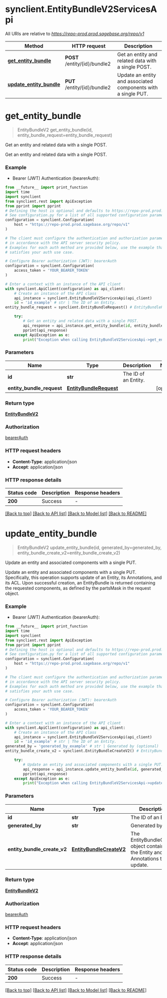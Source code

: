 # synclient.EntityBundleV2ServicesApi

All URIs are relative to *https://repo-prod.prod.sagebase.org/repo/v1*

Method | HTTP request | Description
------------- | ------------- | -------------
[**get_entity_bundle**](EntityBundleV2ServicesApi.md#get_entity_bundle) | **POST** /entity/{id}/bundle2 | Get an entity and related data with a single POST.
[**update_entity_bundle**](EntityBundleV2ServicesApi.md#update_entity_bundle) | **PUT** /entity/{id}/bundle2 | Update an entity and associated components with a single PUT.


# **get_entity_bundle**
> EntityBundleV2 get_entity_bundle(id, entity_bundle_request=entity_bundle_request)

Get an entity and related data with a single POST.

Get an entity and related data with a single POST.

### Example

* Bearer (JWT) Authentication (bearerAuth):
```python
from __future__ import print_function
import time
import synclient
from synclient.rest import ApiException
from pprint import pprint
# Defining the host is optional and defaults to https://repo-prod.prod.sagebase.org/repo/v1
# See configuration.py for a list of all supported configuration parameters.
configuration = synclient.Configuration(
    host = "https://repo-prod.prod.sagebase.org/repo/v1"
)

# The client must configure the authentication and authorization parameters
# in accordance with the API server security policy.
# Examples for each auth method are provided below, use the example that
# satisfies your auth use case.

# Configure Bearer authorization (JWT): bearerAuth
configuration = synclient.Configuration(
    access_token = 'YOUR_BEARER_TOKEN'
)

# Enter a context with an instance of the API client
with synclient.ApiClient(configuration) as api_client:
    # Create an instance of the API class
    api_instance = synclient.EntityBundleV2ServicesApi(api_client)
    id = 'id_example' # str | The ID of an Entity.
entity_bundle_request = synclient.EntityBundleRequest() # EntityBundleRequest |  (optional)

    try:
        # Get an entity and related data with a single POST.
        api_response = api_instance.get_entity_bundle(id, entity_bundle_request=entity_bundle_request)
        pprint(api_response)
    except ApiException as e:
        print("Exception when calling EntityBundleV2ServicesApi->get_entity_bundle: %s\n" % e)
```

### Parameters

Name | Type | Description  | Notes
------------- | ------------- | ------------- | -------------
 **id** | **str**| The ID of an Entity. | 
 **entity_bundle_request** | [**EntityBundleRequest**](EntityBundleRequest.md)|  | [optional] 

### Return type

[**EntityBundleV2**](EntityBundleV2.md)

### Authorization

[bearerAuth](../README.md#bearerAuth)

### HTTP request headers

 - **Content-Type**: application/json
 - **Accept**: application/json

### HTTP response details
| Status code | Description | Response headers |
|-------------|-------------|------------------|
**200** | Success |  -  |

[[Back to top]](#) [[Back to API list]](../README.md#documentation-for-api-endpoints) [[Back to Model list]](../README.md#documentation-for-models) [[Back to README]](../README.md)

# **update_entity_bundle**
> EntityBundleV2 update_entity_bundle(id, generated_by=generated_by, entity_bundle_create_v2=entity_bundle_create_v2)

Update an entity and associated components with a single PUT.

Update an entity and associated components with a single PUT. Specifically, this operation supports update of an Entity, its Annotations, and its ACL. Upon successful creation, an EntityBundle is returned containing the requested components, as defined by the partsMask in the request object. 

### Example

* Bearer (JWT) Authentication (bearerAuth):
```python
from __future__ import print_function
import time
import synclient
from synclient.rest import ApiException
from pprint import pprint
# Defining the host is optional and defaults to https://repo-prod.prod.sagebase.org/repo/v1
# See configuration.py for a list of all supported configuration parameters.
configuration = synclient.Configuration(
    host = "https://repo-prod.prod.sagebase.org/repo/v1"
)

# The client must configure the authentication and authorization parameters
# in accordance with the API server security policy.
# Examples for each auth method are provided below, use the example that
# satisfies your auth use case.

# Configure Bearer authorization (JWT): bearerAuth
configuration = synclient.Configuration(
    access_token = 'YOUR_BEARER_TOKEN'
)

# Enter a context with an instance of the API client
with synclient.ApiClient(configuration) as api_client:
    # Create an instance of the API class
    api_instance = synclient.EntityBundleV2ServicesApi(api_client)
    id = 'id_example' # str | The ID of an Entity.
generated_by = 'generated_by_example' # str | Generated by (optional)
entity_bundle_create_v2 = synclient.EntityBundleCreateV2() # EntityBundleCreateV2 | The EntityBundleCreate object containing the Entity and Annotations to update.  (optional)

    try:
        # Update an entity and associated components with a single PUT.
        api_response = api_instance.update_entity_bundle(id, generated_by=generated_by, entity_bundle_create_v2=entity_bundle_create_v2)
        pprint(api_response)
    except ApiException as e:
        print("Exception when calling EntityBundleV2ServicesApi->update_entity_bundle: %s\n" % e)
```

### Parameters

Name | Type | Description  | Notes
------------- | ------------- | ------------- | -------------
 **id** | **str**| The ID of an Entity. | 
 **generated_by** | **str**| Generated by | [optional] 
 **entity_bundle_create_v2** | [**EntityBundleCreateV2**](EntityBundleCreateV2.md)| The EntityBundleCreate object containing the Entity and Annotations to update.  | [optional] 

### Return type

[**EntityBundleV2**](EntityBundleV2.md)

### Authorization

[bearerAuth](../README.md#bearerAuth)

### HTTP request headers

 - **Content-Type**: application/json
 - **Accept**: application/json

### HTTP response details
| Status code | Description | Response headers |
|-------------|-------------|------------------|
**200** | Success |  -  |

[[Back to top]](#) [[Back to API list]](../README.md#documentation-for-api-endpoints) [[Back to Model list]](../README.md#documentation-for-models) [[Back to README]](../README.md)


